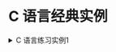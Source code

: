 <!--
  - File Name README.md
  - Version 1.0
  - Author aaron
  - Email wzj020109@163.com
  - Created Time 2022-01-04
-->


# C 语言经典实例

<details>
<summary>C 语言练习实例1</summary>
<a href="https://github.com/AhDumb/c_language/tree/main/Classics/Instance-001">实例1</a> <br>
<b>题目:</b> 有1、2、3、4个数字，能组成多少个互不相同且无重复数字的三位数？都是多少？ <br>
<b>程序分析:</b> 可填在百位、十位、个位的数字都是1、2、3、4。组成所有的排列后再去 掉不满足条件的排列. <br>
</details>
